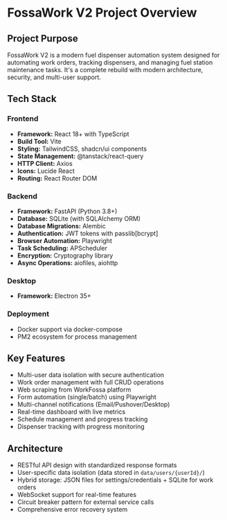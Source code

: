 # FossaWork V2 Project Overview

## Project Purpose
FossaWork V2 is a modern fuel dispenser automation system designed for automating work orders, tracking dispensers, and managing fuel station maintenance tasks. It's a complete rebuild with modern architecture, security, and multi-user support.

## Tech Stack

### Frontend
- **Framework:** React 18+ with TypeScript
- **Build Tool:** Vite
- **Styling:** TailwindCSS, shadcn/ui components
- **State Management:** @tanstack/react-query
- **HTTP Client:** Axios
- **Icons:** Lucide React
- **Routing:** React Router DOM

### Backend
- **Framework:** FastAPI (Python 3.8+)
- **Database:** SQLite (with SQLAlchemy ORM)
- **Database Migrations:** Alembic
- **Authentication:** JWT tokens with passlib[bcrypt]
- **Browser Automation:** Playwright
- **Task Scheduling:** APScheduler
- **Encryption:** Cryptography library
- **Async Operations:** aiofiles, aiohttp

### Desktop
- **Framework:** Electron 35+

### Deployment
- Docker support via docker-compose
- PM2 ecosystem for process management

## Key Features
- Multi-user data isolation with secure authentication
- Work order management with full CRUD operations
- Web scraping from WorkFossa platform
- Form automation (single/batch) using Playwright
- Multi-channel notifications (Email/Pushover/Desktop)
- Real-time dashboard with live metrics
- Schedule management and progress tracking
- Dispenser tracking with progress monitoring

## Architecture
- RESTful API design with standardized response formats
- User-specific data isolation (data stored in `data/users/{userId}/`)
- Hybrid storage: JSON files for settings/credentials + SQLite for work orders
- WebSocket support for real-time features
- Circuit breaker pattern for external service calls
- Comprehensive error recovery system